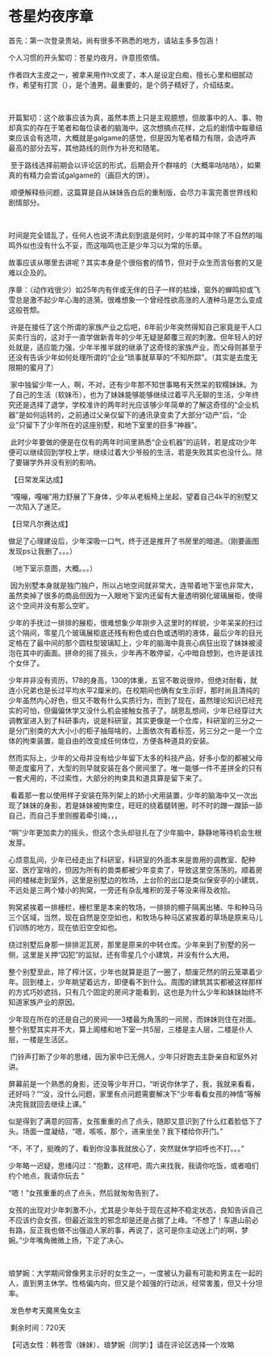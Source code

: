 # 苍星灼夜序章

首先：第一次登录贵站，尚有很多不熟悉的地方，请站主多多包涵！ 

个人习惯的开头絮叨：苍星灼夜月，许意揽侬情。

作者四大主皮之一，被拿来用作h文皮了，本人是设定白痴，擅长心里和细腻动作，希望有打赏（），是个渣男。最重要的，是个鸽子精好了，介绍结束。

  

开篇絮叨：这个故事应该为真，虽然本质上只是主观臆想，但故事中的人、事、物却真实的存在于笔者和每位读者的脑海中。这次想搞点花样，之后的剧情中每章结束应该会有选项，大概就是galgame的感觉，但是因为笔者精力有限，会选呼声最高的部分去写，其他路线的则作为补充和随笔。

 至于路线选择前期会以评论区的形式，后期会开个群啥的（大概率咕咕咕），如果真的有精力会尝试galgame的（画巨大的饼）。

 顺便解释些问题，这篇算是自从妹妹告白后的重制版，会尽力丰富完善世界线和剧情部分。

  

时间是完全错乱了，任何人也说不清此刻到底是何时，少年的耳中除了不自然的嗡鸣外似也没有什么不妥，而这嗡鸣也正是少年习以为常的乐章。 

故事应该从哪里去讲呢？其实本身是个很俗套的情节，但对于众生而言俗套的又是难以企及的。 

序章：（动作戏很少）如25年内有伴或无伴的日子一样的枯燥，窗外的蝉鸣抑或飞雪总是激不起少年心海的涟漪。很难想象一个曾经性欲高涨的人渣种马是怎么变成这般苍颓。

 许是在接任了这个所谓的家族产业之后吧，6年前少年突然得知自己家竟是干人口买卖行当的，这对于一直学做新青年的少年无疑是颠覆三观的刺激。但年轻人的好处就是，适应能力强，少年半推半就的继承了这奇怪的家族产业，而父母则甚至于还没有告诉少年如何处理所谓的“企业”琐事就草草的“不知所踪”。（其实是去度无限期的蜜月了）

 家中独留少年一人，啊，不对，还有少年那不知世事略有天然呆的软糯妹妹。为了自己的生活（软妹币），也为了妹妹能够能够继续过着平凡无聊的生活，少年终究还是选择了退学，学校准许的两年时光应该够少年简单的了解这奇怪的“企业机器”是如何运转的，之前通过父亲仅留下的通讯录变卖了大部分“动产”后，“企业”只留下了少年所在的这座别墅，和地下室里的巨多“神器”。

 此时少年要做的便是在仅有的两年时间里熟悉“企业机器”的运转，若是成功少年便可以继续回到学校上学，继续过着大少爷般的生活，若是失败其实也没什么。除了要辍学外并没有别的影响。

 【日常发呆达成】

 “嘎嘣，嘎嘣”用力舒展了下身体，少年从老板椅上坐起，望着自己4k平的别墅又一次陷入了迷茫。

【日常凡尔赛达成】 

做足了心理建设后，少年深吸一口气，终于还是推开了书房里的暗道。（刚要画图发现ps让我删了。。。）

（地下室示意图，大概。。。） 

 因为别墅本身就是独门独户，所以占地空间就非常大，连带着地下室也非常大，虽然卖掉了很多的商品但因为一入眼地下室内还留有大量透明钢化玻璃展柜，使得这个空间并没有那么空旷。

少年的手抚过一排排的展柜，很难想象少年刚步入这里时的样貌，少年呆呆的扫过这个隔间，零星几个玻璃展柜底还残有粉色或白色或透明的液体，最后少年的目光定格在了最中间的那个圆柱型玻璃缸上，少年的脑海中竟丧心病狂出现了妹妹被浸泡在其中的画面。拼命的摇了摇头，少年再不敢停留，心中暗自想到，也许是该找个女伴了。

少年并非没有资历，178的身高，130的体重，五官不敢说很帅，但绝对耐看，就连小兄弟也是长过平均水平2厘米的。在校期间也确有女生示好，那时尚且清纯的少年虽然内心好色，但又不敢有什么实质行为，而到了现在，虽然理论知识已经充实的可怕，但偏偏休学又没什么机会接触女孩子了。胡思乱想间，少年已经穿过大调教室进入到了科研事内，说是科研室，其实更像是一个仓库，科研室的三分之一是分门别类的大大小小的柜子抽屉啥的，上面依次有着标签，另三分之一是一个立体的拘束装置，能自由的改变成任何体位，方便各种道具的安装。

然而实际上，少年的父母并没有给少年留下太多的科技产品，好多小型的都被父母带走度蜜月了，大型的则早就安装在各个房间里了。唯一能够一件不差拼全的只有一套犬用的，不过索性，大部分的拘束具和道具算是留下来了。

 看着那一套以使用样子安装在陈列架上的娇小犬用装置，少年的脑海中又一次出现了妹妹的身影，若是妹妹被拘束住，旺旺的绕着腿转圈，时不时的蹭一蹭舔一舔自己，而自己手里则握着牵引绳，，，

“啊”少年更加卖力的摇头，但这个念头却驻扎在了少年脑中，静静地等待机会生根发芽。 

心烦意乱间，少年已经走出了科研室，科研室的外面本来是兽用的调教室、配种室、医疗室啥的，但因为所有的兽类都被少年变卖了，导致这里空荡荡的。顺着房间的楼梯走到室外，这里是别墅边的牧场，上台阶的出口是类似保安亭的小建筑，不远处是三两个矮小的狗窝，一旁还有杂乱堆积的笼子等没来得及收拾。

狗窝紧挨着一排栅栏，栅栏里是本来的牧场，一排排的棚子隔离出猪、牛和种马马三个区域，当然，现在自然是空空如也，和牧场与种马区紧挨着的草场是原来马儿们训练的地方，现在依旧空空如也。 

绕过别墅后身那一排排泥瓦房，那里是原来的中转仓库。少年来到了别墅的另一侧，这里是关押“囚犯”的监狱，还有零星几个小建筑，并没有什么大用。 

整个别墅至此，除了榨汁区，少年也就算是逛了一圈了，颓废茫然的阴云笼罩着少年。回到楼上，少年眺望着远方，即便看不到什么。周围的建筑其实都被这样那样的方式巧妙遮挡，只有几个固定的房间才能看到，这也是为什么少年和妹妹始终不知道家族产业的原因。

少年现在所在的还是自己的房间——3楼最为角落的一间房，而妹妹则住在对面。整个别墅其实并不大，算上阁楼和地下室一共5层，三楼是主人层，二楼是仆人层，一楼是生活区。

 门铃声打断了少年的思绪，因为家中已无佣人，少年只好跑去主卧亲自和室外对讲。

屏幕前是一个熟悉的身影，还没等少年开口，“听说你休学了，我，我就来看看，还好吗？”“没，没什么问题，家里有点问题需要解决下”少年看看女孩的神情“等解决完我就回去继续上课。”

似是得到了满意的回答，女孩重重的点了点头，随即又意识到了什么红着脸低下了头。场面一度凝结，“嗯，咳咳，那个，进来坐坐？我下楼给你开门。”

“不，不了，挺晚的了，看到你没事我就放心了，突然就休学招呼也不打。。。” 

少年略一迟疑，思绪闪过：“抱歉，这样吧，周六来找我，我请你吃饭，或者咱们约个地点，我请你玩去 ” 

“嗯！”女孩重重的点了点头，然后就匆匆告别了。 

女孩的出现对少年刺激不小，尤其是少年处于现在这种不稳定状态，良知告诉自己不应该约会女孩，但最近滋生的邪念却是还是占据了上峰。“不想了！车道山前必有路，反正我也做不出强迫人家的事，再说了，这可是你主动送上门的啊，梦婉。”少年嘴角微微上扬，下定了决心。

  

琅梦婉：大学期间曾像男主示好的女生之一，一度被认为最有可能和男主在一起的人，直到男主休学。性格偏内向，但又是个超强的行动派，经常害羞，但又十分坦率。

 发色参考天魔黑兔女主

 剩余时间：720天

【可选女性：韩苍雪（妹妹）、琅梦婉（同学）】请在评论区选择一个攻略

